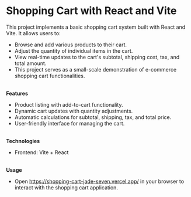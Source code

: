 # Shopping Cart with React and Vite

This project implements a basic shopping cart system built with React and Vite. It allows users to:<br>

- Browse and add various products to their cart.
- Adjust the quantity of individual items in the cart.
- View real-time updates to the cart's subtotal, shipping cost, tax, and total amount.
- This project serves as a small-scale demonstration of e-commerce shopping cart functionalities.<br><br>

**Features**<br>
- Product listing with add-to-cart functionality.
- Dynamic cart updates with quantity adjustments.
- Automatic calculations for subtotal, shipping, tax, and total price.
- User-friendly interface for managing the cart.<br><br>


**Technologies**<br>
- Frontend: Vite + React<br><br>

**Usage**<br>
- Open https://shopping-cart-jade-seven.vercel.app/ in your browser to interact with the shopping cart application.